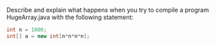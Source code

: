 Describe and explain what happens when you try to compile a program HugeArray.java with the following statement:

```java
int n = 1000;
int[] a = new int[n*n*n*n];
```
